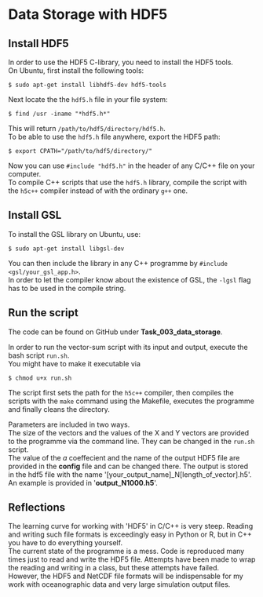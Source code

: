 # Data Storage with HDF5

## Install HDF5

In order to use the HDF5 C-library, you need to install the HDF5 tools.  
On Ubuntu, first install the following tools:

```
$ sudo apt-get install libhdf5-dev hdf5-tools
```  

Next locate the the `hdf5.h` file in your file system:  

```
$ find /usr -iname "*hdf5.h*"
```

This will return `/path/to/hdf5/directory/hdf5.h`.  
To be able to use the `hdf5.h` file anywhere, export the HDF5 path: 

```
$ export CPATH="/path/to/hdf5/directory/"
```

Now you can use `#include "hdf5.h"` in the header of any C/C++ file on your computer.  
To compile C++ scripts that use the `hdf5.h` library, compile the script with the `h5c++` compiler instead of with the ordinary `g++` one.

## Install GSL

To install the GSL library on Ubuntu, use:

```
$ sudo apt-get install libgsl-dev
```

You can then include the library in any C++ programme by `#include <gsl/your_gsl_app.h>`.  
In order to let the compiler know about the existence of GSL, the `-lgsl` flag has to be used in the compile string.

## Run the script

The code can be found on GitHub under **Task_003_data_storage**.  

In order to run the vector-sum script with its input and output, execute the bash script `run.sh`.  
You might have to make it executable via

```
$ chmod u+x run.sh 
```

The script first sets the path for the `h5c++` compiler, then compiles the scripts with the `make` command using the Makefile, executes the programme and finally cleans the directory.  
  
Parameters are included in two ways.  
The size of the vectors and the values of the X and Y vectors are provided to the programme via the command line. They can be changed in the `run.sh` script.  
The value of the *a* coeffecient and the name of the output HDF5 file are provided in the **config** file and can be changed there. The output is stored in the hdf5 file with the name '\[your\_output\_name\]\_N\[length\_of\_vector\].h5'. An example is provided in '**output_N1000.h5**'.

## Reflections

The learning curve for working with 'HDF5' in C/C++ is very steep. Reading and writing such file formats is exceedingly easy in Python or R, but in C++ you have to do everything yourself.  
The current state of the programme is a mess. Code is reproduced many times just to read and write the HDF5 file. Attempts have been made to wrap the reading and writing in a class, but these attempts have failed.  
However, the HDF5 and NetCDF file formats will be indispensable for my work with oceanographic data and very large simulation output files.